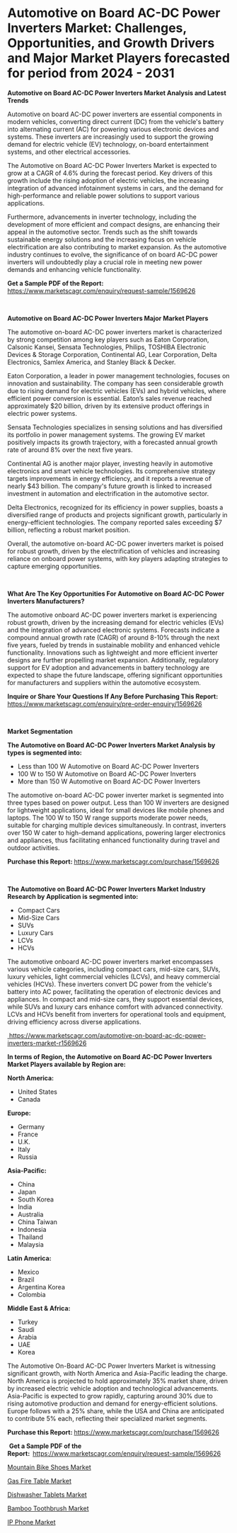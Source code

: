 <p><h1>Automotive on Board AC-DC Power Inverters Market: Challenges, Opportunities, and Growth Drivers and Major Market Players forecasted for period from 2024 - 2031</h1></p><p><strong>Automotive on Board AC-DC Power Inverters Market Analysis and Latest Trends</strong></p>
<p><p>Automotive on board AC-DC power inverters are essential components in modern vehicles, converting direct current (DC) from the vehicle's battery into alternating current (AC) for powering various electronic devices and systems. These inverters are increasingly used to support the growing demand for electric vehicle (EV) technology, on-board entertainment systems, and other electrical accessories.</p><p>The Automotive on Board AC-DC Power Inverters Market is expected to grow at a CAGR of 4.6% during the forecast period. Key drivers of this growth include the rising adoption of electric vehicles, the increasing integration of advanced infotainment systems in cars, and the demand for high-performance and reliable power solutions to support various applications. </p><p>Furthermore, advancements in inverter technology, including the development of more efficient and compact designs, are enhancing their appeal in the automotive sector. Trends such as the shift towards sustainable energy solutions and the increasing focus on vehicle electrification are also contributing to market expansion. As the automotive industry continues to evolve, the significance of on board AC-DC power inverters will undoubtedly play a crucial role in meeting new power demands and enhancing vehicle functionality.</p></p>
<p><strong>Get a Sample PDF of the Report:&nbsp;</strong> <a href="https://www.marketscagr.com/enquiry/request-sample/1569626?utm_campaign=1126&utm_medium=2&utm_source=Github&utm_content=ia&utm_term=19102024&utm_id=automotive-on-board-ac-dc-power-inverters">https://www.marketscagr.com/enquiry/request-sample/1569626</a></p>
<p>&nbsp;</p>
<p><strong>Automotive on Board AC-DC Power Inverters Major Market Players</strong></p>
<p><p>The automotive on-board AC-DC power inverters market is characterized by strong competition among key players such as Eaton Corporation, Calsonic Kansei, Sensata Technologies, Philips, TOSHIBA Electronic Devices & Storage Corporation, Continental AG, Lear Corporation, Delta Electronics, Samlex America, and Stanley Black & Decker. </p><p>Eaton Corporation, a leader in power management technologies, focuses on innovation and sustainability. The company has seen considerable growth due to rising demand for electric vehicles (EVs) and hybrid vehicles, where efficient power conversion is essential. Eaton’s sales revenue reached approximately $20 billion, driven by its extensive product offerings in electric power systems.</p><p>Sensata Technologies specializes in sensing solutions and has diversified its portfolio in power management systems. The growing EV market positively impacts its growth trajectory, with a forecasted annual growth rate of around 8% over the next five years.</p><p>Continental AG is another major player, investing heavily in automotive electronics and smart vehicle technologies. Its comprehensive strategy targets improvements in energy efficiency, and it reports a revenue of nearly $43 billion. The company's future growth is linked to increased investment in automation and electrification in the automotive sector.</p><p>Delta Electronics, recognized for its efficiency in power supplies, boasts a diversified range of products and projects significant growth, particularly in energy-efficient technologies. The company reported sales exceeding $7 billion, reflecting a robust market position.</p><p>Overall, the automotive on-board AC-DC power inverters market is poised for robust growth, driven by the electrification of vehicles and increasing reliance on onboard power systems, with key players adapting strategies to capture emerging opportunities.</p></p>
<p>&nbsp;</p>
<p><strong>What Are The Key Opportunities For Automotive on Board AC-DC Power Inverters Manufacturers?</strong></p>
<p><p>The automotive onboard AC-DC power inverters market is experiencing robust growth, driven by the increasing demand for electric vehicles (EVs) and the integration of advanced electronic systems. Forecasts indicate a compound annual growth rate (CAGR) of around 8-10% through the next five years, fueled by trends in sustainable mobility and enhanced vehicle functionality. Innovations such as lightweight and more efficient inverter designs are further propelling market expansion. Additionally, regulatory support for EV adoption and advancements in battery technology are expected to shape the future landscape, offering significant opportunities for manufacturers and suppliers within the automotive ecosystem.</p></p>
<p><strong>Inquire or Share Your Questions If Any Before Purchasing This Report:</strong> <a href="https://www.marketscagr.com/enquiry/pre-order-enquiry/1569626?utm_campaign=1126&utm_medium=2&utm_source=Github&utm_content=ia&utm_term=19102024&utm_id=automotive-on-board-ac-dc-power-inverters">https://www.marketscagr.com/enquiry/pre-order-enquiry/1569626</a></p>
<p>&nbsp;</p>
<p><strong>Market Segmentation</strong></p>
<p><strong>The Automotive on Board AC-DC Power Inverters Market Analysis by types is segmented into:</strong></p>
<p><ul><li>Less than 100 W Automotive on Board AC-DC Power Inverters</li><li>100 W to 150 W Automotive on Board AC-DC Power Inverters</li><li>More than 150 W Automotive on Board AC-DC Power Inverters</li></ul></p>
<p><p>The automotive on-board AC-DC power inverter market is segmented into three types based on power output. Less than 100 W inverters are designed for lightweight applications, ideal for small devices like mobile phones and laptops. The 100 W to 150 W range supports moderate power needs, suitable for charging multiple devices simultaneously. In contrast, inverters over 150 W cater to high-demand applications, powering larger electronics and appliances, thus facilitating enhanced functionality during travel and outdoor activities.</p></p>
<p><strong>Purchase this Report:&nbsp;</strong><a href="https://www.marketscagr.com/purchase/1569626?utm_campaign=1126&utm_medium=2&utm_source=Github&utm_content=ia&utm_term=19102024&utm_id=automotive-on-board-ac-dc-power-inverters">https://www.marketscagr.com/purchase/1569626</a></p>
<p>&nbsp;</p>
<p><strong>The Automotive on Board AC-DC Power Inverters Market Industry Research by Application is segmented into:</strong></p>
<p><ul><li>Compact Cars</li><li>Mid-Size Cars</li><li>SUVs</li><li>Luxury Cars</li><li>LCVs</li><li>HCVs</li></ul></p>
<p><p>The automotive onboard AC-DC power inverters market encompasses various vehicle categories, including compact cars, mid-size cars, SUVs, luxury vehicles, light commercial vehicles (LCVs), and heavy commercial vehicles (HCVs). These inverters convert DC power from the vehicle's battery into AC power, facilitating the operation of electronic devices and appliances. In compact and mid-size cars, they support essential devices, while SUVs and luxury cars enhance comfort with advanced connectivity. LCVs and HCVs benefit from inverters for operational tools and equipment, driving efficiency across diverse applications.</p></p>
<p><a href="https://www.marketscagr.com/automotive-on-board-ac-dc-power-inverters-market-r1569626?utm_campaign=1126&utm_medium=2&utm_source=Github&utm_content=ia&utm_term=19102024&utm_id=automotive-on-board-ac-dc-power-inverters">&nbsp;https://www.marketscagr.com/automotive-on-board-ac-dc-power-inverters-market-r1569626</a></p>
<p><strong>In terms of Region, the Automotive on Board AC-DC Power Inverters Market Players available by Region are:</strong></p>
<p>
    <p> <strong> North America: </strong>
        <ul>
            <li>United States</li>
            <li>Canada</li>
        </ul>
        </p> 
    <p> <strong> Europe: </strong>
        <ul>
            <li>Germany</li>
            <li>France</li>
            <li>U.K.</li>
            <li>Italy</li>
            <li>Russia</li>
        </ul>
        </p> 
    <p> <strong> Asia-Pacific: </strong>
        <ul>
            <li>China</li>
            <li>Japan</li>
            <li>South Korea</li>
            <li>India</li>
            <li>Australia</li>
            <li>China Taiwan</li>
            <li>Indonesia</li>
            <li>Thailand</li>
            <li>Malaysia</li>
        </ul>
        </p> 
    <p> <strong> Latin America: </strong>
        <ul>
            <li>Mexico</li>
            <li>Brazil</li>
            <li>Argentina Korea</li>
            <li>Colombia</li>
        </ul>
        </p> 
    <p> <strong> Middle East & Africa: </strong>
        <ul>
            <li>Turkey</li>
            <li>Saudi</li>
            <li>Arabia</li>
            <li>UAE</li>
            <li>Korea</li>
        </ul>
    </p>
    </p>
<p><p>The Automotive On-Board AC-DC Power Inverters Market is witnessing significant growth, with North America and Asia-Pacific leading the charge. North America is projected to hold approximately 35% market share, driven by increased electric vehicle adoption and technological advancements. Asia-Pacific is expected to grow rapidly, capturing around 30% due to rising automotive production and demand for energy-efficient solutions. Europe follows with a 25% share, while the USA and China are anticipated to contribute 5% each, reflecting their specialized market segments.</p></p>
<p><strong>Purchase this Report: </strong><a href="https://www.marketscagr.com/purchase/1569626?utm_campaign=1126&utm_medium=2&utm_source=Github&utm_content=ia&utm_term=19102024&utm_id=automotive-on-board-ac-dc-power-inverters">https://www.marketscagr.com/purchase/1569626</a></p>
<p>&nbsp;<strong>Get a Sample PDF of the Report:&nbsp;&nbsp;</strong><a href="https://www.marketscagr.com/enquiry/request-sample/1569626?utm_campaign=1126&utm_medium=2&utm_source=Github&utm_content=ia&utm_term=19102024&utm_id=automotive-on-board-ac-dc-power-inverters">https://www.marketscagr.com/enquiry/request-sample/1569626</a></p>
<p><strong></strong></p>
<p><p><a href="https://www.linkedin.com/pulse/mountain-bike-shoes-market-forecast-global-trends-analysis-xyqhe?utm_campaign=1126&utm_medium=2&utm_source=Github&utm_content=ia&utm_term=19102024&utm_id=automotive-on-board-ac-dc-power-inverters">Mountain Bike Shoes Market</a></p><p><a href="https://www.linkedin.com/pulse/global-gas-fire-table-market-trends-insights-growth-opportunities-l0dhe?utm_campaign=1126&utm_medium=2&utm_source=Github&utm_content=ia&utm_term=19102024&utm_id=automotive-on-board-ac-dc-power-inverters">Gas Fire Table Market</a></p><p><a href="https://www.linkedin.com/pulse/dishwasher-tablets-market-global-trends-forecast-2024-2031-ntple?utm_campaign=1126&utm_medium=2&utm_source=Github&utm_content=ia&utm_term=19102024&utm_id=automotive-on-board-ac-dc-power-inverters">Dishwasher Tablets Market</a></p><p><a href="https://www.linkedin.com/pulse/bamboo-toothbrush-market-segmentation-applications-types-growth-a332e?utm_campaign=1126&utm_medium=2&utm_source=Github&utm_content=ia&utm_term=19102024&utm_id=automotive-on-board-ac-dc-power-inverters">Bamboo Toothbrush Market</a></p><p><a href="https://www.linkedin.com/pulse/analyzing-global-ip-phone-market-growth-prospects-jyxye?utm_campaign=1126&utm_medium=2&utm_source=Github&utm_content=ia&utm_term=19102024&utm_id=automotive-on-board-ac-dc-power-inverters">IP Phone Market</a></p></p>
